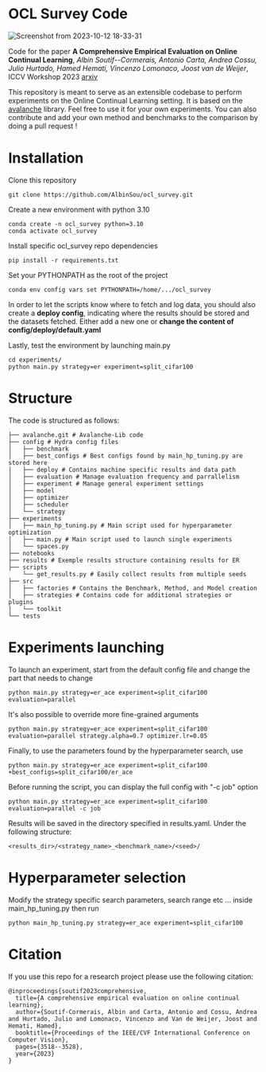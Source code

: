 # OCL Survey Code

![Screenshot from 2023-10-12 18-33-31](https://github.com/AlbinSou/ocl_survey/assets/36189710/554aec40-a211-4218-afe1-9937a751eddb)

Code for the paper **A Comprehensive Empirical Evaluation on Online Continual Learning**, *Albin Soutif--Cormerais, Antonio Carta, Andrea Cossu, Julio Hurtado, Hamed Hemati, Vincenzo Lomonaco, Joost van de Weijer*, ICCV Workshop 2023 [arxiv](https://arxiv.org/abs/2308.10328)

This repository is meant to serve as an extensible codebase to perform experiments on the Online Continual Learning setting. It is based on the [avalanche](https://github.com/ContinualAI/avalanche) library. Feel free to use it for your own experiments. You can also contribute and add your own method and benchmarks to the comparison by doing a pull request !

# Installation

Clone this repository

```
git clone https://github.com/AlbinSou/ocl_survey.git
```

Create a new environment with python 3.10

```
conda create -n ocl_survey python=3.10
conda activate ocl_survey
```

Install specific ocl_survey repo dependencies

```
pip install -r requirements.txt
```

Set your PYTHONPATH as the root of the project

```
conda env config vars set PYTHONPATH=/home/.../ocl_survey
```

In order to let the scripts know where to fetch and log data, you should also create a **deploy config**, indicating where the results should be stored and the datasets fetched. Either add a new one or **change the content of config/deploy/default.yaml**

Lastly, test the environment by launching main.py

```
cd experiments/
python main.py strategy=er experiment=split_cifar100
```

# Structure

The code is structured as follows:

```
├── avalanche.git # Avalanche-Lib code
├── config # Hydra config files
│   ├── benchmark
│   ├── best_configs # Best configs found by main_hp_tuning.py are stored here
│   ├── deploy # Contains machine specific results and data path
│   ├── evaluation # Manage evaluation frequency and parrallelism
│   ├── experiment # Manage general experiment settings
│   ├── model
│   ├── optimizer
│   ├── scheduler
│   └── strategy
├── experiments
│   ├── main_hp_tuning.py # Main script used for hyperparameter optimization
│   ├── main.py # Main script used to launch single experiments
│   └── spaces.py
├── notebooks
├── results # Exemple results structure containing results for ER
├── scripts
    └── get_results.py # Easily collect results from multiple seeds
├── src
│   ├── factories # Contains the Benchmark, Method, and Model creation
│   ├── strategies # Contains code for additional strategies or plugins
│   └── toolkit
└── tests
```

# Experiments launching

To launch an experiment, start from the default config file and change the part that needs to change

```
python main.py strategy=er_ace experiment=split_cifar100 evaluation=parallel
```

It's also possible to override more fine-grained arguments

```
python main.py strategy=er_ace experiment=split_cifar100 evaluation=parallel strategy.alpha=0.7 optimizer.lr=0.05
```

Finally, to use the parameters found by the hyperparameter search, use

```
python main.py strategy=er_ace experiment=split_cifar100 +best_configs=split_cifar100/er_ace
```

Before running the script, you can display the full config with "-c job" option

```
python main.py strategy=er_ace experiment=split_cifar100 evaluation=parallel -c job
```

Results will be saved in the directory specified in results.yaml. Under the following structure:

```
<results_dir>/<strategy_name>_<benchmark_name>/<seed>/
```

# Hyperparameter selection

Modify the strategy specific search parameters, search range etc ... inside main_hp_tuning.py then run

```
python main_hp_tuning.py strategy=er_ace experiment=split_cifar100
```

# Citation

If you use this repo for a research project please use the following citation:

```
@inproceedings{soutif2023comprehensive,
  title={A comprehensive empirical evaluation on online continual learning},
  author={Soutif-Cormerais, Albin and Carta, Antonio and Cossu, Andrea and Hurtado, Julio and Lomonaco, Vincenzo and Van de Weijer, Joost and Hemati, Hamed},
  booktitle={Proceedings of the IEEE/CVF International Conference on Computer Vision},
  pages={3518--3528},
  year={2023}
}
```
